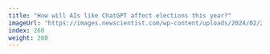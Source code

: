 ```yaml
---
title: "How will AIs like ChatGPT affect elections this year?"
imageUrl: "https://images.newscientist.com/wp-content/uploads/2024/02/27102908/SEI_192574782.jpg?width=788"
index: 260
weight: 260
---
```

